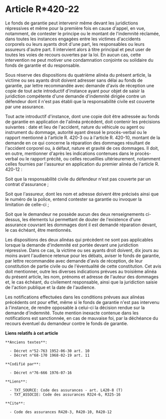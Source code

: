 # Article R*420-22

Le fonds de garantie peut intervenir même devant les juridictions répressives et même pour la première fois en cause d'appel,
en vue, notamment, de contester le principe ou le montant de l'indemnité réclamée, dans toutes les instances engagées entre
les victimes d'accidents corporels ou leurs ayants droit d'une part, les responsables ou leurs assureurs d'autre part. Il
intervient alors à titre principal et peut user de toutes les voies de recours ouvertes par la loi. En aucun cas, cette
intervention ne peut motiver une condamnation conjointe ou solidaire du fonds de garantie et du responsable.

Sous réserve des dispositions du quatrième alinéa du présent article, la victime ou ses ayants droit doivent adresser sans
délai au fonds de garantie, par lettre recommandée avec demande d'avis de réception une copie de tout acte introductif
d'instance ayant pour objet de saisir la juridiction compétente d'une demande d'indemnité dirigée contre un défendeur dont il
n'est pas établi que la responsabilité civile est couverte par une assurance.

Tout acte introductif d'instance, dont une copie doit être adressée au fonds de garantie en application de l'alinéa
précédent, doit contenir les précisions suivantes : date et lieu de l'accident, nature du véhicule ou agent ou instrument du
dommage, autorité ayant dressé le procès-verbal ou le rapport mentionné à l'article R. 420-3 ou à l'article R. 420-10,
montant de la demande en ce qui concerne la réparation des dommages résultant de l'accident corporel ou, à défaut, nature et
gravité de ces dommages. Il doit, en outre, mentionner d'après les indications contenues dans le procès-verbal ou le rapport
précité, ou celles recueillies ultérieurement, notamment celles fournies par l'assureur en application du premier alinéa de
l'article R. 420-12 :

Soit que la responsabilité civile du défendeur n'est pas couverte par un contrat d'assurance ;

Soit que l'assureur, dont les nom et adresse doivent être précisés ainsi que le numéro de la police, entend contester sa
garantie ou invoquer la limitation de celle-ci ;

Soit que le demandeur ne possède aucun des deux renseignements ci-dessus, les élements lui permettant de douter de
l'existence d'une assurance couvrant les dommages dont il est demandé réparation devant, le cas échéant, être mentionnés.

Les dispositions des deux alinéas qui précèdent ne sont pas applicables lorsque la demande d'indemnité est portée devant une
juridiction répressive. Dans ce cas, la victime ou ses ayants droit doivent, dix jours au moins avant l'audience retenue pour
les débats, aviser le fonds de garantie, par lettre recommandée avec demande d'avis de réception, de leur constitution de
partie civile ou de l'éventualité de cette constitution. Cet avis doit mentionner, outre les diverses indications prévues au
troisième alinéa du présent article, les nom, prénoms et adresse de l'auteur des dommages et, le cas échéant, du civilement
responsable, ainsi que la juridiction saisie de l'action publique et la date de l'audience.

Les notifications effectuées dans les conditions prévues aux alinéas précédents ont pour effet, même si le fonds de garantie
n'est pas intervenu à l'instance, de rendre opposable à celui-ci la décision rendue sur la demande d'indemnité. Toute mention
inexacte contenue dans les notifications est sanctionnée, en cas de mauvaise foi, par la déchéance du recours éventuel du
demandeur contre le fonds de garantie.

**Liens relatifs à cet article**

	**Anciens textes**:

	  - Décret n°52-763 1952-06-30 art. 10
	  - Décret n°68-170 1968-02-19 art. 11

	**Codifié par**:

	  - Décret n°76-666 1976-07-16

	**Liens**:

	  - TXT_SOURCE: Code des assurances - art. L420-8 (T)
	  - TXT_ASSOCIE: Code des assurances R324-6, R325-16

	**Cite**:

	  - Code des assurances R420-3, R420-10, R420-12
